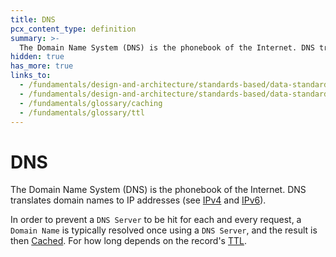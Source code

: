 ```yaml
---
title: DNS
pcx_content_type: definition
summary: >-
  The Domain Name System (DNS) is the phonebook of the Internet. DNS translates domain names to IP addresses.
hidden: true
has_more: true
links_to:
  - /fundamentals/design-and-architecture/standards-based/data-standards/ipv4
  - /fundamentals/design-and-architecture/standards-based/data-standards/ipv6
  - /fundamentals/glossary/caching
  - /fundamentals/glossary/ttl
---
```


# DNS

<!-- This document is an original CloudFlare Document from which the cloudflare links are removed. -->

The Domain Name System (DNS) is the phonebook of the Internet. DNS translates domain names to IP addresses (see [IPv4](/fundamentals/design-and-architecture/standards-based/data-standards/ipv4) and [IPv6](/fundamentals/design-and-architecture/standards-based/data-standards/ipv6)).

In order to prevent a `DNS Server` to be hit for each and every request, a `Domain Name` is typically resolved once using a `DNS Server`, and the result is then [Cached](/fundamentals/glossary/caching). For how long depends on the record's [TTL](/fundamentals/glossary/ttl).
